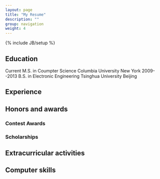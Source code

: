 ```yaml
---
layout: page
title: "My Resume"
description: ""
group: navigation
weight: 4
---
```

{% include JB/setup %}

## Education

Current	M.S. in Coumpter Science	Columbia University	New York
2009--2013	B.S. in Electronic Engineering	Tsinghua University	Beijing


## Experience

## Honors and awards

### Contest Awards

### Scholarships

## Extracurricular activities

## Computer skills